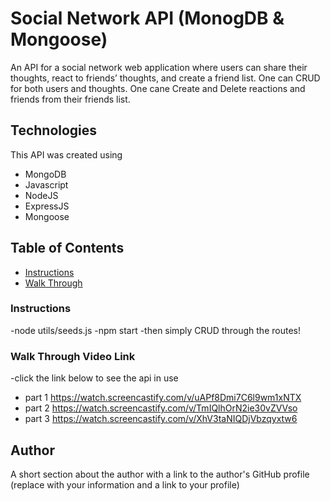 # Social Network API (MonogDB & Mongoose)

An API for a social network web application where users can share their thoughts, react to friends’ thoughts, and create a friend list. One can CRUD for both users and thoughts. One cane Create and Delete reactions and friends from their friends list.

## Technologies

This API was created using 
* MongoDB
* Javascript
* NodeJS
* ExpressJS
* Mongoose

## Table of Contents

- [Instructions](#instructions)
- [Walk Through](#walkthroughvideolink)




### Instructions
-node utils/seeds.js
-npm start
-then simply CRUD through the routes!

### Walk Through Video Link
-click the link below to see the api in use
- part 1 https://watch.screencastify.com/v/uAPf8Dmi7C6l9wm1xNTX
- part 2 https://watch.screencastify.com/v/TmIQlhOrN2ie30vZVVso
- part 3 https://watch.screencastify.com/v/XhV3taNIQDjVbzqyxtw6


## Author

A short section about the author with a link to the author's GitHub profile (replace with your information and a link to your profile)
